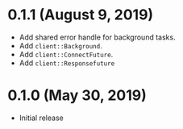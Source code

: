 # 0.1.1 (August 9, 2019)

- Add shared error handle for background tasks.
- Add `client::Background`.
- Add `client::ConnectFuture`.
- Add `client::Responsefuture`

# 0.1.0 (May 30, 2019)

- Initial release
